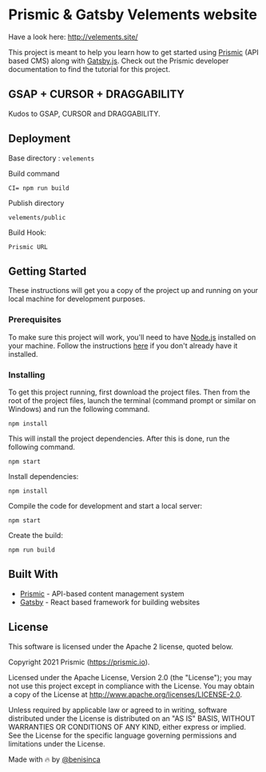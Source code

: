 # Prismic & Gatsby Velements website

Have a look here: http://velements.site/


This project is meant to help you learn how to get started using [Prismic](https://prismic.io) (API based CMS) along with [Gatsby.js](https://www.gatsbyjs.org/). Check out the Prismic developer documentation to find the tutorial for this project.

## GSAP + CURSOR + DRAGGABILITY

Kudos to GSAP, CURSOR and DRAGGABILITY.

## Deployment

Base directory : 
```velements```

Build command
```
CI= npm run build

```

Publish directory
   
``` 
velements/public
```

Build Hook: 
```
Prismic URL 
```

## Getting Started

These instructions will get you a copy of the project up and running on your local machine for development purposes.

### Prerequisites

To make sure this project will work, you'll need to have [Node.js](https://nodejs.org/en/) installed on your machine. Follow the instructions [here](https://nodejs.org/en/) if you don't already have it installed.

### Installing

To get this project running, first download the project files. Then from the root of the project files, launch the terminal (command prompt or similar on Windows) and run the following command.

```
npm install
```

This will install the project dependencies. After this is done, run the following command.

```
npm start
```

Install dependencies:

```
npm install
```

Compile the code for development and start a local server:

```
npm start
```

Create the build:

```
npm run build
```

## Built With

- [Prismic](https://prismic.io/) - API-based content management system
- [Gatsby](https://www.gatsbyjs.org/) - React based framework for building websites

## License

This software is licensed under the Apache 2 license, quoted below.

Copyright 2021 Prismic (https://prismic.io).

Licensed under the Apache License, Version 2.0 (the "License"); you may not use this project except in compliance with the License. You may obtain a copy of the License at http://www.apache.org/licenses/LICENSE-2.0.

Unless required by applicable law or agreed to in writing, software distributed under the License is distributed on an "AS IS" BASIS, WITHOUT WARRANTIES OR CONDITIONS OF ANY KIND, either express or implied. See the License for the specific language governing permissions and limitations under the License.


Made with :fire: by [@benisinca](https://www.instagram.com/benisinca/)
